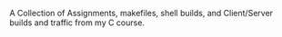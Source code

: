 A Collection of Assignments, makefiles, shell builds, and Client/Server builds and traffic from my C course.
